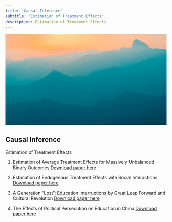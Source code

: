 ```yaml
---
title: 'Causal Inference'
subtitle: 'Estimation of Treatment Effects'
description: Estimation of Treatment Effects
---
```


![](/images/demo/demo-landscape.jpg)

## Causal Inference



Estimation of Treatment Effects

1. Estimation of Average Treatment Effects for Massively Unbalanced Binary Outcomes
[Download paper here](https://github.com/Lilyliu8262/Lily-s-Website/blob/main/Papers/Bootstrap.pdf)

2. Estimation of Endogenous Treatment Effects with Social Interactions
[Download paper here](https://github.com/Lilyliu8262/Lily-s-Website/blob/main/Papers/Network_Effects.pdf)

3. A Generation “Lost”: Education Interruptions by Great Leap Forward and Cultural Revolution
[Download paper here](https://github.com/Lilyliu8262/Lily-s-Website/blob/main/Papers/Education.pdf)

4. The Effects of Political Persecution on Education in China
[Download paper here](https://github.com/Lilyliu8262/Lily-s-Website/blob/main/Papers/Political_Persecution.pdf)
